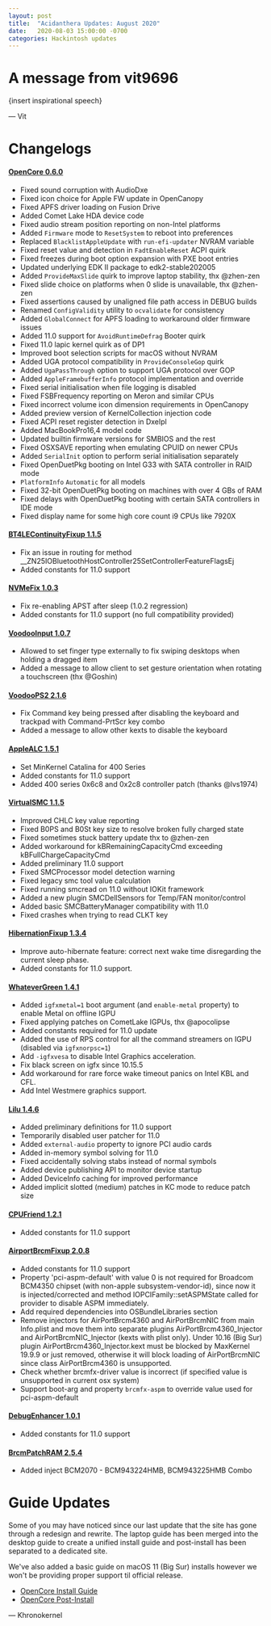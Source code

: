```yaml
---
layout: post
title:  "Acidanthera Updates: August 2020"
date:   2020-08-03 15:00:00 -0700
categories: Hackintosh updates
---
```


# A message from vit9696

{insert inspirational speech}

— Vit

# Changelogs

#### [OpenCore 0.6.0](https://github.com/acidanthera/OpenCorePkg/releases)

* Fixed sound corruption with AudioDxe
* Fixed icon choice for Apple FW update in OpenCanopy
* Fixed APFS driver loading on Fusion Drive
* Added Comet Lake HDA device code
* Fixed audio stream position reporting on non-Intel platforms
* Added `Firmware` mode to `ResetSystem` to reboot into preferences
* Replaced `BlacklistAppleUpdate` with `run-efi-updater` NVRAM variable
* Fixed reset value and detection in `FadtEnableReset` ACPI quirk
* Fixed freezes during boot option expansion with PXE boot entries
* Updated underlying EDK II package to edk2-stable202005
* Added `ProvideMaxSlide` quirk to improve laptop stability, thx @zhen-zen
* Fixed slide choice on platforms when 0 slide is unavailable, thx @zhen-zen
* Fixed assertions caused by unaligned file path access in DEBUG builds
* Renamed `ConfigValidity` utility to `ocvalidate` for consistency
* Added `GlobalConnect` for APFS loading to workaround older firmware issues
* Added 11.0 support for `AvoidRuntimeDefrag` Booter quirk
* Fixed 11.0 lapic kernel quirk as of DP1
* Improved boot selection scripts for macOS without NVRAM
* Added UGA protocol compatibility in `ProvideConsoleGop` quirk
* Added `UgaPassThrough` option to support UGA protocol over GOP
* Added `AppleFramebufferInfo` protocol implementation and override
* Fixed serial initialisation when file logging is disabled
* Fixed FSBFrequency reporting on Meron and similar CPUs
* Fixed incorrect volume icon dimension requirements in OpenCanopy
* Added preview version of KernelCollection injection code
* Fixed ACPI reset register detection in DxeIpl
* Added MacBookPro16,4 model code
* Updated builtin firmware versions for SMBIOS and the rest
* Fixed OSXSAVE reporting when emulating CPUID on newer CPUs
* Added `SerialInit` option to perform serial initialisation separately
* Fixed OpenDuetPkg booting on Intel G33 with SATA controller in RAID mode
* `PlatformInfo` `Automatic` for all models
* Fixed 32-bit OpenDuetPkg booting on machines with over 4 GBs of RAM
* Fixed delays with OpenDuetPkg booting with certain SATA controllers in IDE mode
* Fixed display name for some high core count i9 CPUs like 7920X

#### [BT4LEContinuityFixup 1.1.5](https://github.com/acidanthera/BT4LEContinuityFixup)

* Fix an issue in routing for method __ZN25IOBluetoothHostController25SetControllerFeatureFlagsEj
* Added constants for 11.0 support

#### [NVMeFix 1.0.3](https://github.com/acidanthera/NVMeFix)

* Fix re-enabling APST after sleep (1.0.2 regression)
* Added constants for 11.0 support (no full compatibility provided)

#### [VoodooInput 1.0.7](https://github.com/acidanthera/VoodooInput/releases)

* Allowed to set finger type externally to fix swiping desktops when holding a dragged item
* Added a message to allow client to set gesture orientation when rotating a touchscreen (thx @Goshin)

#### [VoodooPS2 2.1.6](https://github.com/acidanthera/VoodooPS2/releases)

* Fix Command key being pressed after disabling the keyboard and trackpad with Command-PrtScr key combo
* Added a message to allow other kexts to disable the keyboard

#### [AppleALC 1.5.1](https://github.com/acidanthera/AppleALC/releases)

* Set MinKernel Catalina for 400 Series
* Added constants for 11.0 support
* Added 400 series 0x6c8 and 0x2c8 controller patch (thanks @lvs1974)

#### [VirtualSMC 1.1.5](https://github.com/acidanthera/VirtualSMC/releases)
 
* Improved CHLC key value reporting
* Fixed B0PS and B0St key size to resolve broken fully charged state
* Fixed sometimes stuck battery update thx to @zhen-zen
* Added workaround for kBRemainingCapacityCmd exceeding kBFullChargeCapacityCmd
* Added preliminary 11.0 support
* Fixed SMCProcessor model detection warning
* Fixed legacy smc tool value calculation
* Fixed running smcread on 11.0 without IOKit framework
* Added a new plugin SMCDellSensors for Temp/FAN monitor/control
* Added basic SMCBatteryManager compatibility with 11.0
* Fixed crashes when trying to read CLKT key

#### [HibernationFixup 1.3.4](https://github.com/acidanthera/HibernationFixup)

* Improve auto-hibernate feature: correct next wake time disregarding the current sleep phase.
* Added constants for 11.0 support.

#### [WhateverGreen 1.4.1](https://github.com/acidanthera/WhateverGreen/releases)

* Added `igfxmetal=1` boot argument (and `enable-metal` property) to enable Metal on offline IGPU
* Fixed applying patches on CometLake IGPUs, thx @apocolipse
* Added constants required for 11.0 update
* Added the use of RPS control for all the command streamers on IGPU (disabled via `igfxnorpsc=1`)
* Add `-igfxvesa` to disable Intel Graphics acceleration.
* Fix black screen on igfx since 10.15.5
* Add workaround for rare force wake timeout panics on Intel KBL and CFL.
* Add Intel Westmere graphics support.

#### [Lilu 1.4.6](https://github.com/acidanthera/Lilu/releases)

* Added preliminary definitions for 11.0 support
* Temporarily disabled user patcher for 11.0
* Added `external-audio` property to ignore PCI audio cards
* Added in-memory symbol solving for 11.0
* Fixed accidentally solving stabs instead of normal symbols
* Added device publishing API to monitor device startup
* Added DeviceInfo caching for improved performance
* Added implicit slotted (medium) patches in KC mode to reduce patch size

#### [CPUFriend 1.2.1](https://github.com/acidanthera/CPUFriend)

* Added constants for 11.0 support

#### [AirportBrcmFixup 2.0.8](https://github.com/acidanthera/AirportBrcmFixup)

* Added constants for 11.0 support
* Property 'pci-aspm-default' with value 0 is not required for Broadcom BCM4350 chipset (with non-apple subsystem-vendor-id), 
since now it is injected/corrected and method IOPCIFamily::setASPMState called for provider to disable ASPM immediately.
* Add required dependencies into OSBundleLibraries section
* Remove injectors for AirPortBrcm4360 and AirPortBrcmNIC from main Info.plist and move them into separate plugins AirPortBrcm4360_Injector and 
AirPortBrcmNIC_Injector (kexts with plist only).
Under 10.16 (Big Sur) plugin AirPortBrcm4360_Injector.kext must be blocked by MaxKernel 19.9.9 or just removed, otherwise it will block loading of AirPortBrcmNIC
since class AirPortBrcm4360 is unsupported.
* Check whether brcmfx-driver value is incorrect (if specified value is unsupported in current osx system)
* Support boot-arg and property `brcmfx-aspm` to override value used for pci-aspm-default 

#### [DebugEnhancer 1.0.1](https://github.com/acidanthera/DebugEnhancer)

* Added constants for 11.0 support

#### [BrcmPatchRAM 2.5.4](https://github.com/acidanthera/BrcmPatchRAM)

* Added inject BCM2070 - BCM943224HMB, BCM943225HMB Combo

# Guide Updates

Some of you may have noticed since our last update that the site has gone through a redesign and rewrite. The laptop guide has been merged into the desktop guide to create a unified install guide and post-install has been separated to a dedicated site.

We've also added a basic guide on macOS 11 (Big Sur) installs however we won't be providing proper support til official release.

* [OpenCore Install Guide](https://dortania.github.io/OpenCore-Install-Guide/)
* [OpenCore Post-Install](https://dortania.github.io/OpenCore-Post-Install/)

— Khronokernel
